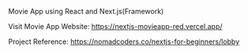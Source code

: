 Movie App using React and Next.js(Framework)

Visit Movie App Website: https://nextjs-movieapp-red.vercel.app/

Project Reference: https://nomadcoders.co/nextjs-for-beginners/lobby
